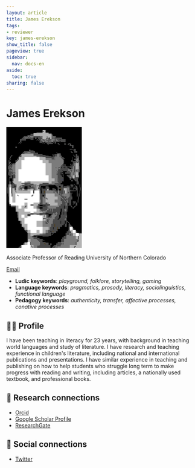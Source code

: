 ```yaml
---
layout: article
title: James Erekson
tags:
- reviewer
key: james-erekson
show_title: false
pageview: true
sidebar:
  nav: docs-en
aside:
  toc: true
sharing: false
---
```


# James Erekson

<div class="card">
  <div class="card__image">
    <img class="image" src="/assets/images/jim-greyscale-llp.png"/>
  </div>
</div>

Associate Professor of Reading
University of Northern Colorado


[Email](mailto:james.erekson@unco.edu)

- **Ludic keywords**: *playground, folklore, storytelling, gaming*
- **Language keywords**: *pragmatics, prosody, literacy, sociolinguistics, functional language*
- **Pedagogy keywords**: *authenticity, transfer, affective processes, conative processes*

<!--more-->

## 👨‍🏫 Profile

I have been teaching in literacy for 23 years, with background in teaching world languages and study of literature. I have research and teaching experience in children's literature, including national and international publications and presentations. I have similar experience in teaching and publishing on how to help students who struggle long term to make progress with reading and writing, including articles, a nationally used textbook, and professional books. 

## 🧪 Research connections

- [Orcid](https://orcid.org/0000-0002-9767-2406)
- [Google Scholar Profile](https://scholar.google.com/citations?hl=en&user=X5uQUOoAAAAJ)
- [ResearchGate](https://www.researchgate.net/profile/James-Erekson-2)

## 💬 Social connections

- [Twitter](https://twitter.com/EreksonJim)
